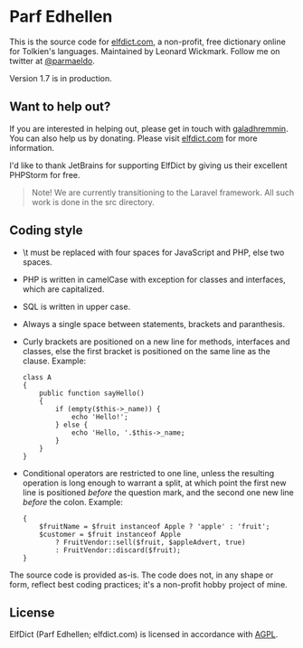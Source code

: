 Parf Edhellen
==============
This is the source code for [elfdict.com](http://www.elfdict.com), a non-profit, free dictionary online for Tolkien's languages. Maintained by Leonard Wickmark. Follow me on twitter at [@parmaeldo](https://twitter.com/parmaeldo).

Version 1.7 is in production.

Want to help out?
-----------------

If you are interested in helping out, please get in touch with [galadhremmin](https://github.com/galadhremmin).
You can also help us by donating. Please visit [elfdict.com](http://www.elfdict.com) for more information.

I'd like to thank JetBrains for supporting ElfDict by giving us their excellent PHPStorm for free.

> 
> Note! We are currently transitioning to the Laravel framework. All such work is done in the src directory.
>

Coding style
------------
* \t must be replaced with four spaces for JavaScript and PHP, else two spaces.
* PHP is written in camelCase with exception for classes and interfaces, which are capitalized.
* SQL is written in upper case.
* Always a single space between statements, brackets and paranthesis.
* Curly brackets are positioned on a new line for methods, interfaces and classes, else the first bracket is positioned on the same line as the clause. Example:

      class A
      {
          public function sayHello() 
          {
              if (empty($this->_name)) {
                  echo 'Hello!';
              } else {
                  echo 'Hello, '.$this->_name;
              }
          }
      }
        
 * Conditional operators are restricted to one line, unless the resulting operation is long enough to warrant a split, at which point the first new line is positioned _before_ the question mark, and the second one new line _before_ the colon. Example:
 
      ```function doFruityThings() 
      {
          $fruitName = $fruit instanceof Apple ? 'apple' : 'fruit';
          $customer = $fruit instanceof Apple
              ? FruitVendor::sell($fruit, $appleAdvert, true) 
              : FruitVendor::discard($fruit);
      }
      ```

The source code is provided as-is. The code does not, in any shape or form, reflect best coding practices; it's a non-profit hobby project of mine.

License
-------
ElfDict (Parf Edhellen; elfdict.com) is licensed in accordance with [AGPL](https://tldrlegal.com/license/gnu-affero-general-public-license-v3-(agpl-3.0)).
